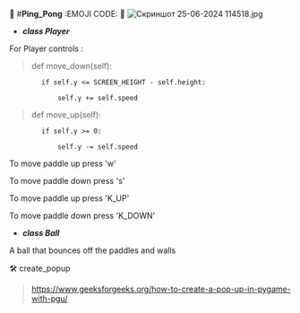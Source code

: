 :ping_pong: #**Ping_Pong**
:EMOJI CODE: :ping_pong:
![Скриншот 25-06-2024 114518.jpg](..%2F..%2F..%2FOneDrive%2F%D0%E0%E1%EE%F7%E8%E9%20%F1%F2%EE%EB%2F%D1%EA%F0%E8%ED%F8%EE%F2%2025-06-2024%20114518.jpg)

+ ***class Player***

For Player controls :
>    def move_down(self):
> 
            if self.y <= SCREEN_HEIGHT - self.height:

                self.y += self.speed

>  def move_up(self):
> 
            if self.y >= 0:

                self.y -= self.speed


 To move paddle up press 'w'

 To move paddle down press 's'

 To move paddle up press 'K_UP'

 To move paddle down press 'K_DOWN'

 

+ ***class Ball***

A ball that bounces off the paddles and walls 

:hammer_and_wrench: create_popup
  >https://www.geeksforgeeks.org/how-to-create-a-pop-up-in-pygame-with-pgu/

 




